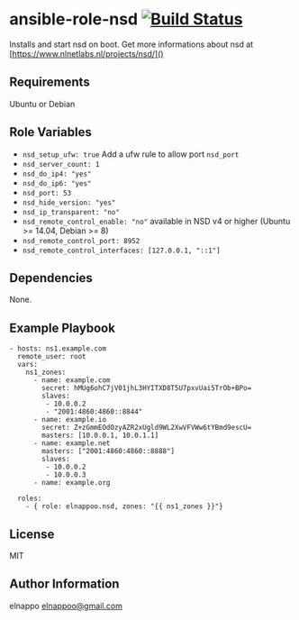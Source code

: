 # ansible-role-nsd [![Build Status](https://travis-ci.org/elnappo/ansible-role-nsd.svg?branch=master)](https://travis-ci.org/elnappo/ansible-role-nsd)

Installs and start nsd on boot. Get more informations about nsd at [https://www.nlnetlabs.nl/projects/nsd/]()
## Requirements
Ubuntu or Debian

## Role Variables
* `nsd_setup_ufw: true` Add a ufw rule to allow port `nsd_port`
* `nsd_server_count: 1`
* `nsd_do_ip4: "yes"`
* `nsd_do_ip6: "yes"`
* `nsd_port: 53`
* `nsd_hide_version: "yes"`
* `nsd_ip_transparent: "no"`
* `nsd_remote_control_enable: "no"` available in NSD v4 or higher (Ubuntu >= 14.04, Debian >= 8)
* `nsd_remote_control_port: 8952`
* `nsd_remote_control_interfaces: [127.0.0.1, "::1"]`

## Dependencies
None.

## Example Playbook
    - hosts: ns1.example.com
	  remote_user: root
	  vars:
	    ns1_zones:
	      - name: example.com
	        secret: hMUg6ohC7jV01jhL3HYITXD8T5U7pxvUai5TrOb+BPo=
	        slaves:
	         - 10.0.0.2
	         - "2001:4860:4860::8844"
	      - name: example.io
	        secret: Z+zGmmEOdOzyAZR2xUgld9WL2XwVFVWw6tYBmd9escU=
	        masters: [10.0.0.1, 10.0.1.1]
	      - name: example.net
	        masters: ["2001:4860:4860::8888"]
	        slaves:
	         - 10.0.0.2
	         - 10.0.0.3
	      - name: example.org
	  
	  roles:
	    - { role: elnappoo.nsd, zones: "{{ ns1_zones }}"}

## License
MIT

## Author Information
elnappo <elnappoo@gmail.com>
